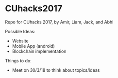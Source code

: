 # CUhacks2017
Repo for CUhacks 2017, by Amir, Liam, Jack, and Abhi


Possible Ideas:
- Website
- Mobile App (android)
- Blockchain implementation 

Things to do:
- Meet on 30/3/18 to think about topics/ideas
